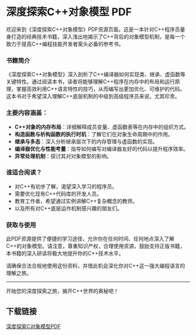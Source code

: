 # 深度探索C++对象模型 PDF

欢迎来到《深度探索C++对象模型》PDF资源页面。这是一本针对C++程序员量身打造的经典技术书籍，深入浅出地揭示了C++背后的对象模型机制，是每一个致力于提高C++编程技能开发者案头必备的参考书。

### 书籍简介

《深度探索C++对象模型》深入剖析了C++编译器如何实现类、继承、虚函数等关键特性。通过阅读本书，读者将能够理解C++程序在内存中的布局和运行原理，掌握高效利用C++语言特性的技巧，从而编写出更加优化、可维护的代码。这本书对于希望深入理解C++底层机制的中级到高级程序员来说，尤其珍贵。

### 主要内容涵盖：

- **C++对象的内存布局**：详细解释成员变量、虚函数表等在内存中的组织方式。
- **构造函数与析构函数的执行时机**：了解它们在对象生命周期中的作用。
- **继承与多态**：深入分析继承层次下的内存管理与虚函数的实现。
- **编译器优化与性能考量**：指导如何编写对编译器友好的代码以提升程序效率。
- **异常处理机制**：探讨其对对象模型的影响。

### 谁适合阅读？

- 对C++有初步了解，渴望深入学习的程序员。
- 需要优化现有C++代码库的开发人员。
- 教育工作者，希望通过实例讲解C++复杂概念的教师。
- 以及所有对C++底层运作机制感兴趣的朋友们。

### 获取与使用

此PDF资源提供了便捷的学习途径，允许你在任何时间、任何地点深入了解C++的对象模型。请注意，尊重知识产权，合理使用资源，鼓励支持正版书籍，本书籍的深入研读将极大地提升你的C++技术水平。

请确保合法合规地使用这份资料，并借此机会深化你对C++这一强大编程语言的理解之旅。

---

开始您的深度探索之旅，揭开C++世界的奥秘吧！

## 下载链接

[深度探索C对象模型PDF](https://pan.quark.cn/s/bad41ca54620)